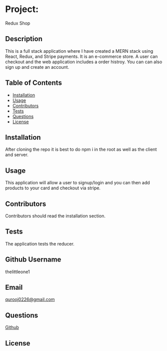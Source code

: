 
  
  # Project: 
  Redux Shop
  
  ## Description
  This is a full stack application where I have created a MERN stack using React, Redux, and Stripe payments. It is an e-commerce store. A user can checkout and the web application includes a order histroy. You can can also sign up and create an account. 

  ## Table of Contents
  - [Installation](#installation)
  - [Usage](#usage)
  - [Contributors](#contributors)
  - [Tests](#tests)
  - [Questions](#questions)
  - [License](#license)

  ## Installation
  After cloning the repo it is best to do npm i in the root as well as the client and server. 

  ## Usage
  This application will allow a user to signup/login and you can then add products to your card and checkout via stripe. 

  ## Contributors
  Contributors should read the installation section. 

  ## Tests
  The application tests the reducer. 

  ## Github Username
  thelittleone1

  ## Email
  qurooj0226@gmail.com

  ## Questions
  [Github](https://github.com/thelittleone1)
  
  ## License
